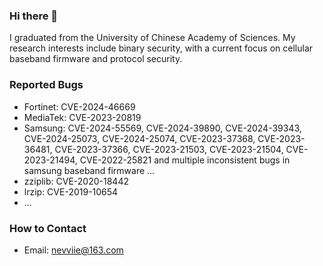 ### Hi there 👋


I graduated from the University of Chinese Academy of Sciences.
My research interests include binary security, with a current focus on cellular baseband firmware and protocol security.

### Reported Bugs
- Fortinet: CVE-2024-46669
- MediaTek: CVE-2023-20819
- Samsung: CVE-2024-55569, CVE-2024-39890, CVE-2024-39343, CVE-2024-25073, CVE-2024-25074, CVE-2023-37368, CVE-2023-36481, CVE-2023-37366, CVE-2023-21503, CVE-2023-21504, CVE-2023-21494, CVE-2022-25821 and multiple inconsistent bugs in samsung baseband firmware ...
- zziplib: CVE-2020-18442
- lrzip: CVE-2019-10654
- ...
  
### How to Contact
- Email: nevviie@163.com

<!--
**N3vv/N3vv** is a ✨ _special_ ✨ repository because its `README.md` (this file) appears on your GitHub profile.

Here are some ideas to get you started:

- 🔭 I’m currently working on ...
- 🌱 I’m currently learning ...
- 👯 I’m looking to collaborate on ...
- 🤔 I’m looking for help with ...
- 💬 Ask me about ...
- 📫 How to reach me: ...
- 😄 Pronouns: ...
- ⚡ Fun fact: ...
-->
